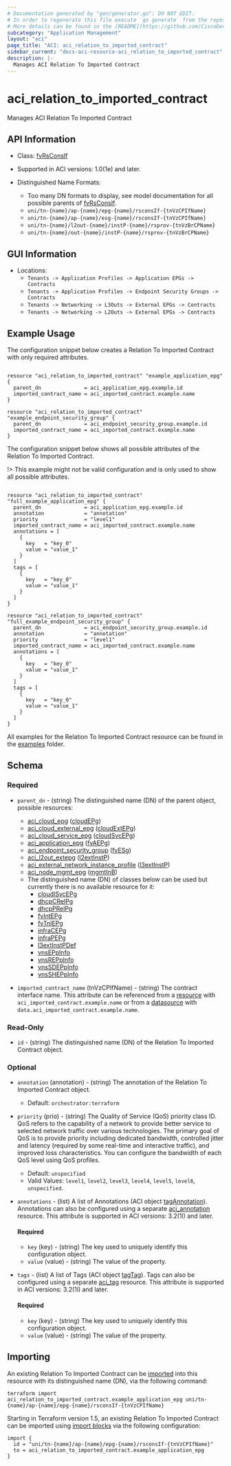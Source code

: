 ```yaml
---
# Documentation generated by "gen/generator.go"; DO NOT EDIT.
# In order to regenerate this file execute `go generate` from the repository root.
# More details can be found in the [README](https://github.com/CiscoDevNet/terraform-provider-aci/blob/master/README.md).
subcategory: "Application Management"
layout: "aci"
page_title: "ACI: aci_relation_to_imported_contract"
sidebar_current: "docs-aci-resource-aci_relation_to_imported_contract"
description: |-
  Manages ACI Relation To Imported Contract
---
```


# aci_relation_to_imported_contract #

Manages ACI Relation To Imported Contract



## API Information ##

* Class: [fvRsConsIf](https://pubhub.devnetcloud.com/media/model-doc-latest/docs/app/index.html#/objects/fvRsConsIf/overview)

* Supported in ACI versions: 1.0(1e) and later.

* Distinguished Name Formats:
  - Too many DN formats to display, see model documentation for all possible parents of [fvRsConsIf](https://pubhub.devnetcloud.com/media/model-doc-latest/docs/app/index.html#/objects/fvRsConsIf/overview).
  - `uni/tn-{name}/ap-{name}/epg-{name}/rsconsIf-{tnVzCPIfName}`
  - `uni/tn-{name}/ap-{name}/esg-{name}/rsconsIf-{tnVzCPIfName}`
  - `uni/tn-{name}/l2out-{name}/instP-{name}/rsprov-{tnVzBrCPName}`
  - `uni/tn-{name}/out-{name}/instP-{name}/rsprov-{tnVzBrCPName}`

## GUI Information ##

* Locations:
  - `Tenants -> Application Profiles -> Application EPGs -> Contracts`
  - `Tenants -> Application Profiles -> Endpoint Security Groups -> Contracts`
  - `Tenants -> Networking -> L3Outs -> External EPGs -> Contracts`
  - `Tenants -> Networking -> L2Outs -> External EPGs -> Contracts`

## Example Usage ##

The configuration snippet below creates a Relation To Imported Contract with only required attributes.

```hcl

resource "aci_relation_to_imported_contract" "example_application_epg" {
  parent_dn              = aci_application_epg.example.id
  imported_contract_name = aci_imported_contract.example.name
}

resource "aci_relation_to_imported_contract" "example_endpoint_security_group" {
  parent_dn              = aci_endpoint_security_group.example.id
  imported_contract_name = aci_imported_contract.example.name
}

```
The configuration snippet below shows all possible attributes of the Relation To Imported Contract.

!> This example might not be valid configuration and is only used to show all possible attributes.

```hcl

resource "aci_relation_to_imported_contract" "full_example_application_epg" {
  parent_dn              = aci_application_epg.example.id
  annotation             = "annotation"
  priority               = "level1"
  imported_contract_name = aci_imported_contract.example.name
  annotations = [
    {
      key   = "key_0"
      value = "value_1"
    }
  ]
  tags = [
    {
      key   = "key_0"
      value = "value_1"
    }
  ]
}

resource "aci_relation_to_imported_contract" "full_example_endpoint_security_group" {
  parent_dn              = aci_endpoint_security_group.example.id
  annotation             = "annotation"
  priority               = "level1"
  imported_contract_name = aci_imported_contract.example.name
  annotations = [
    {
      key   = "key_0"
      value = "value_1"
    }
  ]
  tags = [
    {
      key   = "key_0"
      value = "value_1"
    }
  ]
}

```

All examples for the Relation To Imported Contract resource can be found in the [examples](https://github.com/CiscoDevNet/terraform-provider-aci/tree/master/examples/resources/aci_relation_to_imported_contract) folder.

## Schema ##

### Required ###

* `parent_dn` - (string) The distinguished name (DN) of the parent object, possible resources:
  - [aci_cloud_epg](https://registry.terraform.io/providers/CiscoDevNet/aci/latest/docs/resources/cloud_epg) ([cloudEPg](https://pubhub.devnetcloud.com/media/model-doc-latest/docs/app/index.html#/objects/cloudEPg/overview))
  - [aci_cloud_external_epg](https://registry.terraform.io/providers/CiscoDevNet/aci/latest/docs/resources/cloud_external_epg) ([cloudExtEPg](https://pubhub.devnetcloud.com/media/model-doc-latest/docs/app/index.html#/objects/cloudExtEPg/overview))
  - [aci_cloud_service_epg](https://registry.terraform.io/providers/CiscoDevNet/aci/latest/docs/resources/cloud_service_epg) ([cloudSvcEPg](https://pubhub.devnetcloud.com/media/model-doc-latest/docs/app/index.html#/objects/cloudSvcEPg/overview))
  - [aci_application_epg](https://registry.terraform.io/providers/CiscoDevNet/aci/latest/docs/resources/application_epg) ([fvAEPg](https://pubhub.devnetcloud.com/media/model-doc-latest/docs/app/index.html#/objects/fvAEPg/overview))
  - [aci_endpoint_security_group](https://registry.terraform.io/providers/CiscoDevNet/aci/latest/docs/resources/endpoint_security_group) ([fvESg](https://pubhub.devnetcloud.com/media/model-doc-latest/docs/app/index.html#/objects/fvESg/overview))
  - [aci_l2out_extepg](https://registry.terraform.io/providers/CiscoDevNet/aci/latest/docs/resources/l2out_extepg) ([l2extInstP](https://pubhub.devnetcloud.com/media/model-doc-latest/docs/app/index.html#/objects/l2extInstP/overview))
  - [aci_external_network_instance_profile](https://registry.terraform.io/providers/CiscoDevNet/aci/latest/docs/resources/external_network_instance_profile) ([l3extInstP](https://pubhub.devnetcloud.com/media/model-doc-latest/docs/app/index.html#/objects/l3extInstP/overview))
  - [aci_node_mgmt_epg](https://registry.terraform.io/providers/CiscoDevNet/aci/latest/docs/resources/node_mgmt_epg) ([mgmtInB](https://pubhub.devnetcloud.com/media/model-doc-latest/docs/app/index.html#/objects/mgmtInB/overview))
  - The distinguished name (DN) of classes below can be used but currently there is no available resource for it:
    - [cloudISvcEPg](https://pubhub.devnetcloud.com/media/model-doc-latest/docs/app/index.html#/objects/cloudISvcEPg/overview)
    - [dhcpCRelPg](https://pubhub.devnetcloud.com/media/model-doc-latest/docs/app/index.html#/objects/dhcpCRelPg/overview)
    - [dhcpPRelPg](https://pubhub.devnetcloud.com/media/model-doc-latest/docs/app/index.html#/objects/dhcpPRelPg/overview)
    - [fvIntEPg](https://pubhub.devnetcloud.com/media/model-doc-latest/docs/app/index.html#/objects/fvIntEPg/overview)
    - [fvTnlEPg](https://pubhub.devnetcloud.com/media/model-doc-latest/docs/app/index.html#/objects/fvTnlEPg/overview)
    - [infraCEPg](https://pubhub.devnetcloud.com/media/model-doc-latest/docs/app/index.html#/objects/infraCEPg/overview)
    - [infraPEPg](https://pubhub.devnetcloud.com/media/model-doc-latest/docs/app/index.html#/objects/infraPEPg/overview)
    - [l3extInstPDef](https://pubhub.devnetcloud.com/media/model-doc-latest/docs/app/index.html#/objects/l3extInstPDef/overview)
    - [vnsEPpInfo](https://pubhub.devnetcloud.com/media/model-doc-latest/docs/app/index.html#/objects/vnsEPpInfo/overview)
    - [vnsREPpInfo](https://pubhub.devnetcloud.com/media/model-doc-latest/docs/app/index.html#/objects/vnsREPpInfo/overview)
    - [vnsSDEPpInfo](https://pubhub.devnetcloud.com/media/model-doc-latest/docs/app/index.html#/objects/vnsSDEPpInfo/overview)
    - [vnsSHEPpInfo](https://pubhub.devnetcloud.com/media/model-doc-latest/docs/app/index.html#/objects/vnsSHEPpInfo/overview)

* `imported_contract_name` (tnVzCPIfName) - (string) The contract interface name. This attribute can be referenced from a [resource](https://registry.terraform.io/providers/CiscoDevNet/aci/latest/docs/resources/imported_contract) with `aci_imported_contract.example.name` or from a [datasource](https://registry.terraform.io/providers/CiscoDevNet/aci/latest/docs/data-sources/imported_contract) with `data.aci_imported_contract.example.name`.

### Read-Only ###

* `id` - (string) The distinguished name (DN) of the Relation To Imported Contract object.

### Optional ###
  
* `annotation` (annotation) - (string) The annotation of the Relation To Imported Contract object.
  - Default: `orchestrator:terraform`
* `priority` (prio) - (string) The Quality of Service (QoS) priority class ID. QoS refers to the capability of a network to provide better service to selected network traffic over various technologies. The primary goal of QoS is to provide priority including dedicated bandwidth, controlled jitter and latency (required by some real-time and interactive traffic), and improved loss characteristics. You can configure the bandwidth of each QoS level using QoS profiles.
  - Default: `unspecified`
  - Valid Values: `level1`, `level2`, `level3`, `level4`, `level5`, `level6`, `unspecified`.

* `annotations` - (list) A list of Annotations (ACI object [tagAnnotation](https://pubhub.devnetcloud.com/media/model-doc-latest/docs/app/index.html#/objects/tagAnnotation/overview)). Annotations can also be configured using a separate [aci_annotation](https://registry.terraform.io/providers/CiscoDevNet/aci/latest/docs/resources/annotation) resource. This attribute is supported in ACI versions: 3.2(1l) and later.
  
  #### Required ####
  
  * `key` (key) - (string) The key used to uniquely identify this configuration object.
  * `value` (value) - (string) The value of the property.

* `tags` - (list) A list of Tags (ACI object [tagTag](https://pubhub.devnetcloud.com/media/model-doc-latest/docs/app/index.html#/objects/tagTag/overview)). Tags can also be configured using a separate [aci_tag](https://registry.terraform.io/providers/CiscoDevNet/aci/latest/docs/resources/tag) resource. This attribute is supported in ACI versions: 3.2(1l) and later.
  
  #### Required ####
  
  * `key` (key) - (string) The key used to uniquely identify this configuration object.
  * `value` (value) - (string) The value of the property.

## Importing

An existing Relation To Imported Contract can be [imported](https://www.terraform.io/docs/import/index.html) into this resource with its distinguished name (DN), via the following command:

```
terraform import aci_relation_to_imported_contract.example_application_epg uni/tn-{name}/ap-{name}/epg-{name}/rsconsIf-{tnVzCPIfName}
```

Starting in Terraform version 1.5, an existing Relation To Imported Contract can be imported
using [import blocks](https://developer.hashicorp.com/terraform/language/import) via the following configuration:

```
import {
  id = "uni/tn-{name}/ap-{name}/epg-{name}/rsconsIf-{tnVzCPIfName}"
  to = aci_relation_to_imported_contract.example_application_epg
}
```
